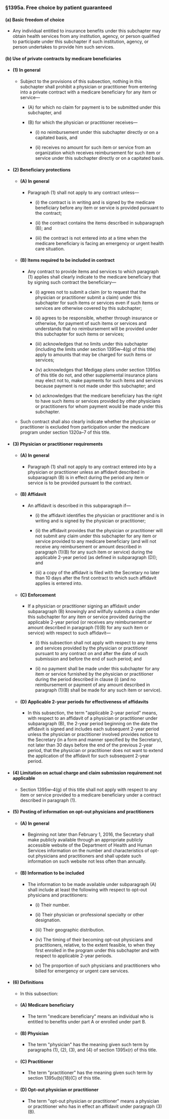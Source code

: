 ### §1395a. Free choice by patient guaranteed
#### (a) Basic freedom of choice
* Any individual entitled to insurance benefits under this subchapter may obtain health services from any institution, agency, or person qualified to participate under this subchapter if such institution, agency, or person undertakes to provide him such services.

#### (b) Use of private contracts by medicare beneficiaries
* #### (1) In general
  * Subject to the provisions of this subsection, nothing in this subchapter shall prohibit a physician or practitioner from entering into a private contract with a medicare beneficiary for any item or service—

    * (A) for which no claim for payment is to be submitted under this subchapter, and

    * (B) for which the physician or practitioner receives—

      * (i) no reimbursement under this subchapter directly or on a capitated basis, and

      * (ii) receives no amount for such item or service from an organization which receives reimbursement for such item or service under this subchapter directly or on a capitated basis.

* #### (2) Beneficiary protections
  * #### (A) In general
    * Paragraph (1) shall not apply to any contract unless—

      * (i) the contract is in writing and is signed by the medicare beneficiary before any item or service is provided pursuant to the contract;

      * (ii) the contract contains the items described in subparagraph (B); and

      * (iii) the contract is not entered into at a time when the medicare beneficiary is facing an emergency or urgent health care situation.

  * #### (B) Items required to be included in contract
    * Any contract to provide items and services to which paragraph (1) applies shall clearly indicate to the medicare beneficiary that by signing such contract the beneficiary—

      * (i) agrees not to submit a claim (or to request that the physician or practitioner submit a claim) under this subchapter for such items or services even if such items or services are otherwise covered by this subchapter;

      * (ii) agrees to be responsible, whether through insurance or otherwise, for payment of such items or services and understands that no reimbursement will be provided under this subchapter for such items or services;

      * (iii) acknowledges that no limits under this subchapter (including the limits under section 1395w–4(g) of this title) apply to amounts that may be charged for such items or services;

      * (iv) acknowledges that Medigap plans under section 1395ss of this title do not, and other supplemental insurance plans may elect not to, make payments for such items and services because payment is not made under this subchapter; and

      * (v) acknowledges that the medicare beneficiary has the right to have such items or services provided by other physicians or practitioners for whom payment would be made under this subchapter.


  * Such contract shall also clearly indicate whether the physician or practitioner is excluded from participation under the medicare program under section 1320a–7 of this title.

* #### (3) Physician or practitioner requirements
  * #### (A) In general
    * Paragraph (1) shall not apply to any contract entered into by a physician or practitioner unless an affidavit described in subparagraph (B) is in effect during the period any item or service is to be provided pursuant to the contract.

  * #### (B) Affidavit
    * An affidavit is described in this subparagraph if—

      * (i) the affidavit identifies the physician or practitioner and is in writing and is signed by the physician or practitioner;

      * (ii) the affidavit provides that the physician or practitioner will not submit any claim under this subchapter for any item or service provided to any medicare beneficiary (and will not receive any reimbursement or amount described in paragraph (1)(B) for any such item or service) during the applicable 2-year period (as defined in subparagraph (D)); and

      * (iii) a copy of the affidavit is filed with the Secretary no later than 10 days after the first contract to which such affidavit applies is entered into.

  * #### (C) Enforcement
    * If a physician or practitioner signing an affidavit under subparagraph (B) knowingly and willfully submits a claim under this subchapter for any item or service provided during the applicable 2-year period (or receives any reimbursement or amount described in paragraph (1)(B) for any such item or service) with respect to such affidavit—

      * (i) this subsection shall not apply with respect to any items and services provided by the physician or practitioner pursuant to any contract on and after the date of such submission and before the end of such period; and

      * (ii) no payment shall be made under this subchapter for any item or service furnished by the physician or practitioner during the period described in clause (i) (and no reimbursement or payment of any amount described in paragraph (1)(B) shall be made for any such item or service).

  * #### (D) Applicable 2-year periods for effectiveness of affidavits
    * In this subsection, the term "applicable 2-year period" means, with respect to an affidavit of a physician or practitioner under subparagraph (B), the 2-year period beginning on the date the affidavit is signed and includes each subsequent 2-year period unless the physician or practitioner involved provides notice to the Secretary (in a form and manner specified by the Secretary), not later than 30 days before the end of the previous 2-year period, that the physician or practitioner does not want to extend the application of the affidavit for such subsequent 2-year period.

* #### (4) Limitation on actual charge and claim submission requirement not applicable
  * Section 1395w–4(g) of this title shall not apply with respect to any item or service provided to a medicare beneficiary under a contract described in paragraph (1).

* #### (5) Posting of information on opt-out physicians and practitioners
  * #### (A) In general
    * Beginning not later than February 1, 2016, the Secretary shall make publicly available through an appropriate publicly accessible website of the Department of Health and Human Services information on the number and characteristics of opt-out physicians and practitioners and shall update such information on such website not less often than annually.

  * #### (B) Information to be included
    * The information to be made available under subparagraph (A) shall include at least the following with respect to opt-out physicians and practitioners:

      * (i) Their number.

      * (ii) Their physician or professional specialty or other designation.

      * (iii) Their geographic distribution.

      * (iv) The timing of their becoming opt-out physicians and practitioners, relative, to the extent feasible, to when they first enrolled in the program under this subchapter and with respect to applicable 2-year periods.

      * (v) The proportion of such physicians and practitioners who billed for emergency or urgent care services.

* #### (6) Definitions
  * In this subsection:

  * #### (A) Medicare beneficiary
    * The term "medicare beneficiary" means an individual who is entitled to benefits under part A or enrolled under part B.

  * #### (B) Physician
    * The term "physician" has the meaning given such term by paragraphs (1), (2), (3), and (4) of section 1395x(r) of this title.

  * #### (C) Practitioner
    * The term "practitioner" has the meaning given such term by section 1395u(b)(18)(C) of this title.

  * #### (D) Opt-out physician or practitioner
    * The term "opt-out physician or practitioner" means a physician or practitioner who has in effect an affidavit under paragraph (3)(B).